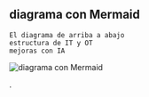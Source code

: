 
## diagrama con Mermaid

    El diagrama de arriba a abajo 
    estructura de IT y OT
    mejoras con IA 


![diagrama con Mermaid](/PROYECTO1-Digi/Img_apoyo/diagrama_final_02.png)

.



